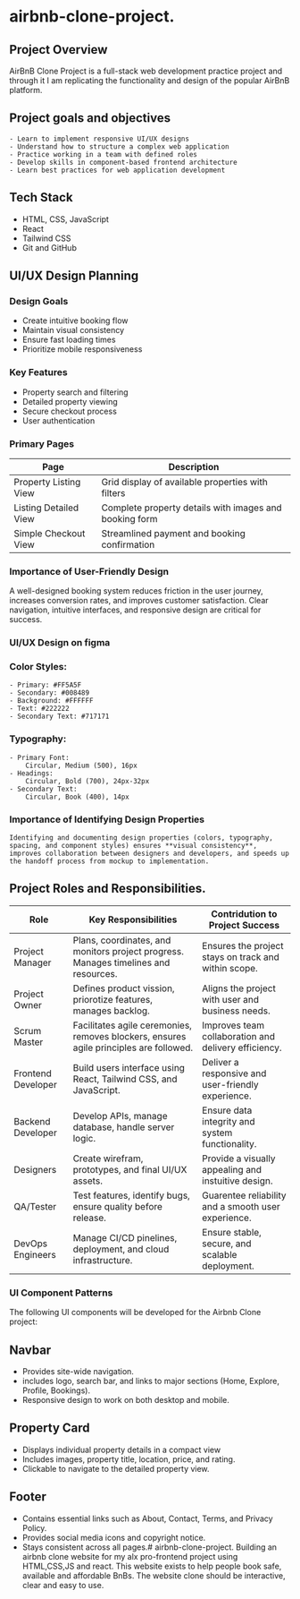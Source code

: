 # airbnb-clone-project.
## Project Overview
AirBnB Clone Project is a full-stack web development practice project and through it I am replicating the functionality and design of the popular AirBnB platform.
## Project goals and objectives
	- Learn to implement responsive UI/UX designs
	- Understand how to structure a complex web application
	- Practice working in a team with defined roles
	- Develop skills in component-based frontend architecture
	- Learn best practices for web application development
 ## Tech Stack

- HTML, CSS, JavaScript
- React
- Tailwind CSS
- Git and GitHub

## UI/UX Design Planning

### Design Goals
- Create intuitive booking flow
- Maintain visual consistency
- Ensure fast loading times
- Prioritize mobile responsiveness

### Key Features
- Property search and filtering
- Detailed property viewing
- Secure checkout process
- User authentication

### Primary Pages

| Page                  | Description                                                  |
|-----------------------|--------------------------------------------------------------|
| Property Listing View | Grid display of available properties with filters            |
| Listing Detailed View | Complete property details with images and booking form       |
| Simple Checkout View  | Streamlined payment and booking confirmation                 |

### Importance of User-Friendly Design
A well-designed booking system reduces friction in the user journey, increases conversion rates, and improves customer satisfaction. Clear navigation, intuitive interfaces, and responsive design are critical for success.

### UI/UX Design on figma
   
### Color Styles:
	- Primary: #FF5A5F
	- Secondary: #008489
	- Background: #FFFFFF
	- Text: #222222
	- Secondary Text: #717171
### Typography:
	- Primary Font:
		Circular, Medium (500), 16px
	- Headings:
	  	Circular, Bold (700), 24px-32px
	- Secondary Text:
	  	Circular, Book (400), 14px

### Importance of Identifying Design Properties
	Identifying and documenting design properties (colors, typography, spacing, and component styles) ensures **visual consistency**, improves collaboration between designers and developers, and speeds up the handoff process from mockup to implementation.

## Project Roles and Responsibilities.
   
| Role | Key Responsibilities | Contridution to Project Success |
|------|----------------------|---------------------------------|
| Project Manager | Plans, coordinates, and monitors project progress. Manages timelines and resources. | Ensures the project stays on track and within scope. |
| Project Owner | Defines product vission, priorotize features, manages backlog. | Aligns the project with user and business needs. |
| Scrum Master | Facilitates agile ceremonies, removes blockers, ensures agile principles are followed. | Improves team collaboration and delivery efficiency. |
| Frontend Developer | Build users interface using React, Tailwind CSS, and JavaScript. | Deliver a responsive and user-friendly experience. |
| Backend Developer | Develop APIs, manage database, handle server logic. | Ensure data integrity and system functionality. |
| Designers | Create wirefram, prototypes, and final UI/UX assets. | Provide a visually appealing and instuitive design. |
| QA/Tester | Test features, identify bugs, ensure quality before release. | Guarentee reliability and a smooth user experience. |
| DevOps Engineers | Manage CI/CD pinelines, deployment, and cloud infrastructure. | Ensure stable, secure, and scalable deployment. |

### UI Component Patterns

The following UI components will be developed for the Airbnb Clone project:

## Navbar

- Provides site-wide navigation.
- includes logo, search bar, and links to major sections (Home, Explore, Profile, Bookings).
- Responsive design to work on both desktop and mobile.

## Property Card

- Displays individual property details in a compact view
- Includes images, property title, location, price, and rating.
- Clickable to navigate to the detailed property view.

## Footer

- Contains essential links such as About, Contact, Terms, and Privacy Policy.
- Provides social media icons and copyright notice.
- Stays consistent across all pages.# airbnb-clone-project.
Building an airbnb clone website for my alx pro-frontend project using HTML,CSS,JS and react. This website exists to help people book safe, available and affordable BnBs. The website clone should be interactive, clear and easy to use.
